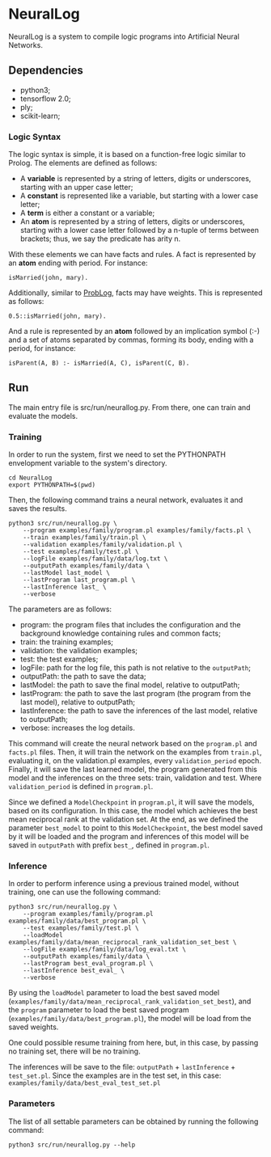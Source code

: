 # NeuralLog

NeuralLog is a system to compile logic programs into Artificial Neural Networks.

## Dependencies
- python3;
- tensorflow 2.0;
- ply;
- scikit-learn;

### Logic Syntax

The logic syntax is simple, it is based on a function-free logic similar to 
Prolog. The elements are defined as follows:
- A **variable** is represented by a string of letters, digits or underscores, 
starting with an upper case letter;
- A **constant** is represented like a variable, but starting with a lower case 
letter;
- A **term** is either a constant or a variable;
- An **atom** is represented by a string of letters, digits or underscores, 
starting with a lower case letter followed by
a n-tuple of terms between brackets; thus, we say the predicate has arity n.

With these elements we can have facts and rules. A fact is represented by an
**atom** ending with period. For instance:

`isMarried(john, mary).`

Additionally, similar to [ProbLog](https://dtai.cs.kuleuven.be/problog/), 
facts may have weights. This is represented as follows:

`0.5::isMarried(john, mary).`

And a rule is represented by an **atom** followed by an implication symbol (:-)
and a set of atoms separated by commas, forming its body, ending with a
 period, for instance:

`isParent(A, B) :- isMarried(A, C), isParent(C, B).`

## Run

The main entry file is src/run/neurallog.py. From there, one can train and
evaluate the models.

### Training

In order to run the system, first we need to set the PYTHONPATH envelopment
variable to the system's directory.

```
cd NeuralLog
export PYTHONPATH=$(pwd)
```

Then, the following command trains a neural network, evaluates it and saves the
results.

```
python3 src/run/neurallog.py \ 
    --program examples/family/program.pl examples/family/facts.pl \
    --train examples/family/train.pl \
    --validation examples/family/validation.pl \
    --test examples/family/test.pl \
    --logFile examples/family/data/log.txt \
    --outputPath examples/family/data \
    --lastModel last_model \
    --lastProgram last_program.pl \
    --lastInference last_ \
    --verbose
```

The parameters are as follows:

- program: the program files that includes the configuration and the
 background
knowledge containing rules and common facts;
- train: the training examples;
- validation: the validation examples;
- test: the test examples;
- logFile: path for the log file, this path is not relative to the `outputPath`;
- outputPath: the path to save the data;
- lastModel: the path to save the final model, relative to outputPath;
- lastProgram: the path to save the last program (the program from the last
model), relative to outputPath;
- lastInference: the path to save the inferences of the last model, relative to
outputPath;
- verbose: increases the log details.

This command will create the neural network based on the `program.pl` and 
`facts.pl` files. Then, it will train the network on the examples from 
`train.pl`, evaluating it, on the validation.pl examples, every
`validation_period` epoch. Finally, it will save the last learned model, the
program generated from this model and the inferences on the three sets: train,
validation and test. Where `validation_period` is defined in `program.pl`. 

Since we defined a `ModelCheckpoint` in `program.pl`, it will save the models,
based on its configuration. In this case, the model which achieves the best
mean reciprocal rank at the validation set. At the end, as we defined the
parameter `best_model` to point to this `ModelCheckpoint`, the best model
saved by it will be loaded and the program and inferences of this model will be
saved in `outputPath` with prefix `best_`, defined in `program.pl`. 

### Inference

In order to perform inference using a previous trained model, without training,
one can use the following command:

```
python3 src/run/neurallog.py \ 
    --program examples/family/program.pl examples/family/data/best_program.pl \
    --test examples/family/test.pl \
    --loadModel examples/family/data/mean_reciprocal_rank_validation_set_best \ 
    --logFile examples/family/data/log_eval.txt \
    --outputPath examples/family/data \
    --lastProgram best_eval_program.pl \
    --lastInference best_eval_ \
    --verbose
```

By using the `loadModel` parameter to load the best saved model
(`examples/family/data/mean_reciprocal_rank_validation_set_best`), and the
`program` parameter to load the best saved program
(`examples/family/data/best_program.pl`), the model will be load from the saved
weights.

One could possible resume training from here, but, in this case, by passing no
training set, there will be no training.

The inferences will be save to the file: 
`outputPath` + `lastInference` + `test_set.pl`.
Since the examples are in the test set, in this case:
`examples/family/data/best_eval_test_set.pl`

### Parameters

The list of all settable parameters can be obtained by running the following
command:

```python3 src/run/neurallog.py --help```
